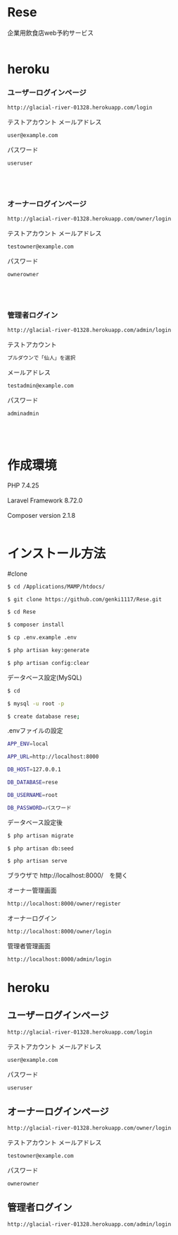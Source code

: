 # Rese
企業用飲食店web予約サービス
<br>
<br>

# heroku
### ユーザーログインページ
```bash
http://glacial-river-01328.herokuapp.com/login
```
テストアカウント
メールアドレス
```bash
user@example.com
```
パスワード
```bash
useruser
```
<br>
<br>

### オーナーログインページ
```bash
http://glacial-river-01328.herokuapp.com/owner/login
```
テストアカウント
メールアドレス
```bash
testowner@example.com
```
パスワード
```bash
ownerowner
```
<br>
<br>

### 管理者ログイン
```bash
http://glacial-river-01328.herokuapp.com/admin/login
```
テストアカウント
```bash
プルダウンで「仙人」を選択
```
メールアドレス
```bash
testadmin@example.com
```
パスワード
```bash
adminadmin
```
<br>
<br>

# 作成環境
PHP 7.4.25<br><br>
Laravel Framework 8.72.0<br><br>
Composer version 2.1.8<br><br>

# インストール方法

#clone
```bash
$ cd /Applications/MAMP/htdocs/

$ git clone https://github.com/genki1117/Rese.git

$ cd Rese

$ composer install

$ cp .env.example .env

$ php artisan key:generate

$ php artisan config:clear
```


データベース設定(MySQL)

```bash
$ cd

$ mysql -u root -p

$ create database rese;
```


.envファイルの設定
```bash
APP_ENV=local

APP_URL=http://localhost:8000

DB_HOST=127.0.0.1

DB_DATABASE=rese

DB_USERNAME=root

DB_PASSWORD=パスワード
```

データベース設定後
```bash
$ php artisan migrate

$ php artisan db:seed

$ php artisan serve
```

ブラウザで http://localhost:8000/　を開く


オーナー管理画面
```bash
http://localhost:8000/owner/register
```
オーナーログイン
```bash
http://localhost:8000/owner/login
```
管理者管理画面
```bash
http://localhost:8000/admin/login
```

# heroku
## ユーザーログインページ
```bash
http://glacial-river-01328.herokuapp.com/login
```
テストアカウント
メールアドレス
```bash
user@example.com
```
パスワード
```bash
useruser
```

## オーナーログインページ
```bash
http://glacial-river-01328.herokuapp.com/owner/login
```
テストアカウント
メールアドレス
```bash
testowner@example.com
```
パスワード
```bash
ownerowner
```
## 管理者ログイン
```bash
http://glacial-river-01328.herokuapp.com/admin/login
```

